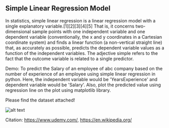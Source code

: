 ## Simple Linear Regression Model

In statistics, simple linear regression is a linear regression model with a single explanatory variable.[1][2][3][4][5] That is, it concerns two-dimensional sample points with one independent variable and one dependent variable (conventionally, the x and y coordinates in a Cartesian coordinate system) and finds a linear function (a non-vertical straight line) that, as accurately as possible, predicts the dependent variable values as a function of the independent variables. The adjective simple refers to the fact that the outcome variable is related to a single predictor.

Demo: To predict the Salary of an employee of abc company based on the number of experience of an employee using simple linear regression in python. Here, the independent variable would be 'YearsExperience' and dependent variable would be 'Salary'. Also, plot the predicted value using regression line on the plot using matplotlib library.

Please find the dataset attached!

![alt text](https://github.com/prtk1306/MachineLearning/blob/master/ML%20Logo.PNG "Machine Learning")

Citation: https://www.udemy.com/, https://en.wikipedia.org/